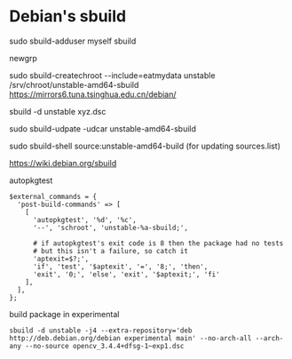 Debian's sbuild
===

sudo sbuild-adduser myself sbuild

newgrp

sudo sbuild-createchroot --include=eatmydata unstable /srv/chroot/unstable-amd64-sbuild https://mirrors6.tuna.tsinghua.edu.cn/debian/

sbuild -d unstable xyz.dsc

sudo sbuild-udpate -udcar unstable-amd64-sbuild

sudo sbuild-shell source:unstable-amd64-build
(for updating sources.list)

https://wiki.debian.org/sbuild

autopkgtest
```
$external_commands = {
  'post-build-commands' => [
    [
      'autopkgtest', '%d', '%c',
      '--', 'schroot', 'unstable-%a-sbuild;',

      # if autopkgtest's exit code is 8 then the package had no tests
      # but this isn't a failure, so catch it
      'aptexit=$?;',
      'if', 'test', '$aptexit', '=', '8;', 'then',
      'exit', '0;', 'else', 'exit', '$aptexit;', 'fi'
    ],
  ],
};
```

build package in experimental

```
sbuild -d unstable -j4 --extra-repository='deb http://deb.debian.org/debian experimental main' --no-arch-all --arch-any --no-source opencv_3.4.4+dfsg-1~exp1.dsc
```
